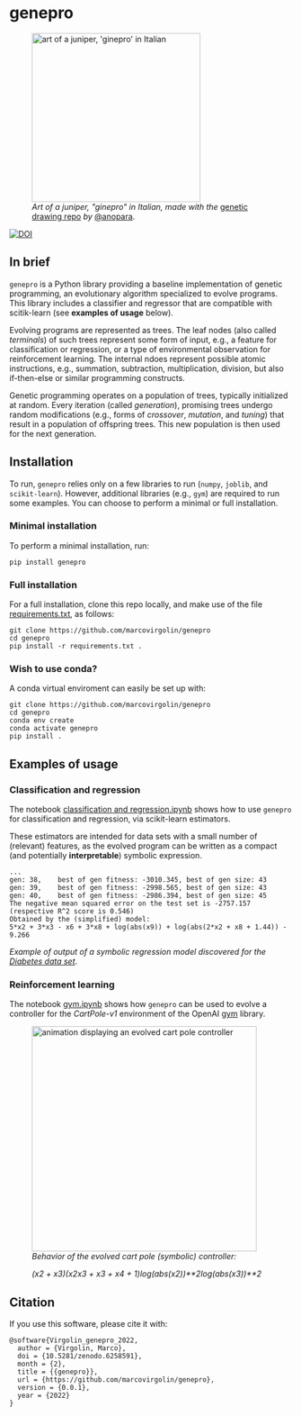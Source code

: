 # genepro
<figure>
<img src="juniper_art.png" alt="art of a juniper, 'ginepro' in Italian" width=300px/>
<figcaption>
<i>Art of a juniper, "ginepro" in Italian, made with the</i> <a href="https://github.com/anopara/genetic-drawing">genetic drawing repo</a> <i>by</i> <a href="https://github.com/anopara">@anopara</a>.
</figcaption>
</figure>

[![DOI](https://zenodo.org/badge/463139106.svg)](https://zenodo.org/badge/latestdoi/463139106)

## In brief

`genepro` is a Python library providing a baseline implementation of genetic programming, an evolutionary algorithm specialized to evolve programs.
This library includes a classifier and regressor that are compatible with scitik-learn (see **examples of usage** below).

Evolving programs are represented as trees.
The leaf nodes (also called *terminals*) of such trees represent some form of input, e.g., a feature for classification or regression, or a type of environmental observation for reinforcement learning.
The internal ndoes represent possible atomic instructions, e.g., summation, subtraction, multiplication, division, but also if-then-else or similar programming constructs.

Genetic programming operates on a population of trees, typically initialized at random. 
Every iteration (called *generation*), promising trees undergo random modifications (e.g., forms of *crossover*, *mutation*, and *tuning*) that result in a population of offspring trees.
This new population is then used for the next generation.



## Installation
To run, `genepro` relies only on a few libraries to run (`numpy`, `joblib`, and `scikit-learn`).
However, additional libraries (e.g., `gym`) are required to run some examples.
You can choose to perform a minimal or full installation.

### Minimal installation
To perform a minimal installation, run:
```
pip install genepro
```

### Full installation 
For a full installation, clone this repo locally, and make use of the file [requirements.txt](requirements.txt), as follows:
```
git clone https://github.com/marcovirgolin/genepro
cd genepro
pip install -r requirements.txt .
```

### Wish to use conda?
A conda virtual enviroment can easily be set up with:
```
git clone https://github.com/marcovirgolin/genepro
cd genepro
conda env create
conda activate genepro
pip install .
```



## Examples of usage

### Classification and regression
The notebook [classification and regression.ipynb](<classification and regression.ipynb>) shows how to use `genepro` for classification and regression, via scikit-learn estimators.

These estimators are intended for data sets with a small number of (relevant) features, as the evolved program can be written as a compact (and potentially **interpretable**) symbolic expression.



```
...
gen: 38,	best of gen fitness: -3010.345,	best of gen size: 43
gen: 39,	best of gen fitness: -2998.565,	best of gen size: 43
gen: 40,	best of gen fitness: -2986.394,	best of gen size: 45
The negative mean squared error on the test set is -2757.157 (respective R^2 score is 0.546)
Obtained by the (simplified) model: 
5*x2 + 3*x3 - x6 + 3*x8 + log(abs(x9)) + log(abs(2*x2 + x8 + 1.44)) - 9.266
```
*Example of output of a symbolic regression model discovered for the [Diabetes data set](https://scikit-learn.org/stable/modules/generated/sklearn.datasets.load_diabetes.html)*.

### Reinforcement learning
The notebook [gym.ipynb](gym.ipynb) shows how `genepro` can be used to evolve a controller for the *CartPole-v1* environment of the OpenAI [gym](https://github.com/openai/gym) library.

<figure>
<img src="evolved_cartpole.gif" width=400px alt="animation displaying an evolved cart pole controller">
<figcaption>
<i>Behavior of the evolved cart pole (symbolic) controller: 

(x2 + x3)*(x2*x3 + x3 + x4 + 1)*log(abs(x2))**2*log(abs(x3))**2</i>
</figcaption>
</figure>


## Citation
If you use this software, please cite it with:
```
@software{Virgolin_genepro_2022,
  author = {Virgolin, Marco},
  doi = {10.5281/zenodo.6258591},
  month = {2},
  title = {{genepro}},
  url = {https://github.com/marcovirgolin/genepro},
  version = {0.0.1},
  year = {2022}
}
```
